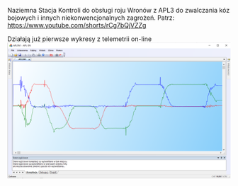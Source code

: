 Naziemna Stacja Kontroli do obsługi roju Wronów z APL3 do zwalczania kóz bojowych i innych niekonwencjonalnych zagrożeń. Patrz: https://www.youtube.com/shorts/rCg7bQjVZZg

Działają już pierwsze wykresy z telemetrii on-line
![Kostka](obrazki/wykresy.png)
